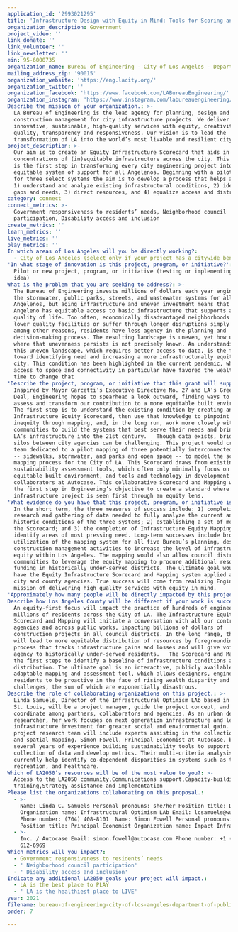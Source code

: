 ```yaml
---
application_id: '2993021295'
title: 'Infrastructure Design with Equity in Mind: Tools for Scoring and Mapping'
organization_description: Government
project_video: ''
link_donate: ''
link_volunteer: ''
link_newsletter: ''
ein: 95-6000735
organization_name: Bureau of Engineering - City of Los Angeles - Department of Public Works
mailing_address_zip: '90015'
organization_website: 'https://eng.lacity.org/'
organization_twitter: ''
organization_facebook: 'https://www.facebook.com/LABureauEngineering/'
organization_instagram: 'https://www.instagram.com/labureauengineering/'
Describe the mission of your organization.: >-
  LA Bureau of Engineering is the lead agency for planning, design and
  construction management for city infrastructure projects. We deliver
  innovative, sustainable, high-quality services with equity, creativity,
  quality, transparency and responsiveness. Our vision is to lead the
  transformation of LA into the world’s most livable and resilient city.
project_description: >-
  Our aim is to create an Equity Infrastructure Scorecard that aids in mapping
  concentrations of (in)equitable infrastructure across the city. This mapping
  is the first step in transforming every city engineering project into a more
  equitable system of support for all Angelenos. Beginning with a pilot project
  for three select systems the aim is to develop a process that helps agencies
  1) understand and analyze existing infrastructural conditions, 2) identify
  gaps and needs, 3) direct resources, and 4) equalize access and distribution.
category: connect
connect_metrics: >-
  Government responsiveness to residents’ needs, Neighborhood council
  participation, Disability access and inclusion
create_metrics: ''
learn_metrics: ''
live_metrics: ''
play_metrics: ''
In which areas of Los Angeles will you be directly working?:
  - City of Los Angeles (select only if your project has a citywide benefit)
'In what stage of innovation is this project, program, or initiative?': >-
  Pilot or new project, program, or initiative (testing or implementing a new
  idea)
What is the problem that you are seeking to address?: >-
  The Bureau of Engineering invests millions of dollars each year engineering
  the stormwater, public parks, streets, and wastewater systems for all
  Angelenos, but aging infrastructure and uneven investment means that not every
  Angeleno has equitable access to basic infrastructure that supports a high
  quality of life. Too often, economically disadvantaged neighborhoods receive
  lower quality facilities or suffer through longer disruptions simply because,
  among other reasons, residents have less agency in the planning and
  decision-making process. The resulting landscape is uneven, yet how uneven and
  where that unevenness persists is not precisely known. An understanding of
  this uneven landscape, which requires better access to data, is the first step
  toward identifying need and increasing a more infrastructurally equitable
  city. This condition has been highlighted in the current pandemic, where
  access to space and connectivity in particular have favored the wealthy. It’s
  time to change that
'Describe the project, program, or initiative that this grant will support to address the problem identified.': >-
  Inspired by Mayor Garcetti’s Executive Directive No. 27 and LA’s Green New
  Deal, Engineering hopes to spearhead a look outward, finding ways to better
  assess and transform our contribution to a more equitable built environment.
  The first step is to understand the existing condition by creating an
  Infrastructure Equity Scorecard, then use that knowledge to pinpoint areas of
  inequity through mapping, and, in the long run, work more closely with
  communities to build the systems that best serve their needs and bring all of
  LA’s infrastructure into the 21st century.   Though data exists, bridging the
  silos between city agencies can be challenging. This project would create a
  team dedicated to a pilot mapping of three potentially interconnected systems
  -- sidewalks, stormwater, and parks and open space -- to model the scoring and
  mapping process for the City of LA. This Scorecard draws from existing
  sustainability assessment tools, which often only minimally focus on an
  equitable built environment, and tools and technology in development by our
  collaborators at Autocase. This collaborative Scorecard and Mapping would be
  the first step in Engineering’s objective to create a standard where every new
  infrastructure project is seen first through an equity lens.
'What evidence do you have that this project, program, or initiative is or will be successful, and how will you define and measure success?': >-
  In the short term, the three measures of success include: 1) completion of
  research and gathering of data needed to fully analyze the current and
  historic conditions of the three systems; 2) establishing a set of metrics for
  the Scorecard; and 3) the completion of Infrastructure Equity Mapping to
  identify areas of most pressing need. Long-term successes include broad
  utilization of the mapping system for all five Bureau’s planning, design, and
  construction management activities to increase the level of infrastructure
  equity within Los Angeles. The mapping would also allow council districts and
  communities to leverage the equity mapping to procure additional resources and
  funding in historically under-served districts. The ultimate goal would be to
  have the Equity Infrastructure Scorecard and Mapping system applied across all
  city and county agencies. True success will come from realizing Engineering’s
  mission of delivering high quality services with equity in mind.
'Approximately how many people will be directly impacted by this project, program, or initiative?': '450'
Describe how Los Angeles County will be different if your work is successful.: >-
  An equity-first focus will impact the practice of hundreds of engineers and
  millions of residents across the City of LA. The Infrastructure Equity
  Scorecard and Mapping will initiate a conversation with all our contracting
  agencies and across public works, impacting billions of dollars of
  construction projects in all council districts. In the long range, the project
  will lead to more equitable distribution of resources by foregrounding a
  process that tracks infrastructure gains and losses and will give voice and
  agency to historically under-served residents.   The Scorecard and Mapping are
  the first steps to identify a baseline of infrastructure conditions and
  distribution. The ultimate goal is an interactive, publicly available and
  adaptable mapping and assessment tool, which allows designers, engineers and
  residents to be proactive in the face of rising wealth disparity and climate
  challenges, the sum of which are exponentially disastrous.
Describe the role of collaborating organizations on this project.: >-
  Linda Samuels, Director of the Infrastructural Optimism LAb based in LA and
  St. Louis, will be a project manager, guide the project concept, and
  coordinate among partners, collaborators and agencies. As an urban design
  researcher, her work focuses on next generation infrastructure and leveraging
  infrastructure investment for greater social and environmental gain. The
  project research team will include experts assisting in the collection of data
  and spatial mapping. Simon Fowell, Principal Economist at Autocase, brings
  several years of experience building sustainability tools to support the
  collection of data and develop metrics. Their multi-criteria analysis systems
  currently help identify co-dependent disparities in systems such as transit,
  recreation, and healthcare.
Which of LA2050’s resources will be of the most value to you?: >-
  Access to the LA2050 community,Communications support,Capacity-building and
  training,Strategy assistance and implementation
Please list the organizations collaborating on this proposal.:
  - >-
    Name: Linda C. Samuels Personal pronouns: she/her Position title: Director
    Organization name: Infrastructural Optimism LAb Email: lcsamuels@wustl.edu
    Phone number: (704) 408-8101  Name: Simon Fowell Personal pronouns: 
    Position title: Principal Economist Organization name: Impact Infrastructure
  - >-
    Inc. / Autocase Email: simon.fowell@autocase.com Phone number: +1 (510)
    612-6969
Which metrics will you impact?:
  - Government responsiveness to residents’ needs
  - ' Neighborhood council participation'
  - ' Disability access and inclusion'
Indicate any additional LA2050 goals your project will impact.:
  - LA is the best place to PLAY
  - ' LA is the healthiest place to LIVE'
year: 2021
filename: bureau-of-engineering-city-of-los-angeles-department-of-public-works
order: 7

---
```

